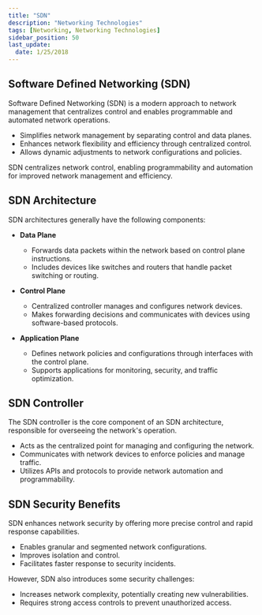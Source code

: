 ```yaml
---
title: "SDN"
description: "Networking Technologies"
tags: [Networking, Networking Technologies]
sidebar_position: 50
last_update:
  date: 1/25/2018
---
```



## Software Defined Networking (SDN)

Software Defined Networking (SDN) is a modern approach to network management that centralizes control and enables programmable and automated network operations.

- Simplifies network management by separating control and data planes.
- Enhances network flexibility and efficiency through centralized control.
- Allows dynamic adjustments to network configurations and policies.

SDN centralizes network control, enabling programmability and automation for improved network management and efficiency.


## SDN Architecture 

SDN architectures generally have the following components:

- **Data Plane**
  - Forwards data packets within the network based on control plane instructions.
  - Includes devices like switches and routers that handle packet switching or routing.

- **Control Plane**
  - Centralized controller manages and configures network devices.
  - Makes forwarding decisions and communicates with devices using software-based protocols.

- **Application Plane**
  - Defines network policies and configurations through interfaces with the control plane.
  - Supports applications for monitoring, security, and traffic optimization.

## SDN Controller

The SDN controller is the core component of an SDN architecture, responsible for overseeing the network's operation.

- Acts as the centralized point for managing and configuring the network.
- Communicates with network devices to enforce policies and manage traffic.
- Utilizes APIs and protocols to provide network automation and programmability.


## SDN Security Benefits

SDN enhances network security by offering more precise control and rapid response capabilities.

- Enables granular and segmented network configurations.
- Improves isolation and control.
- Facilitates faster response to security incidents.

However, SDN also introduces some security challenges:

- Increases network complexity, potentially creating new vulnerabilities.
- Requires strong access controls to prevent unauthorized access.